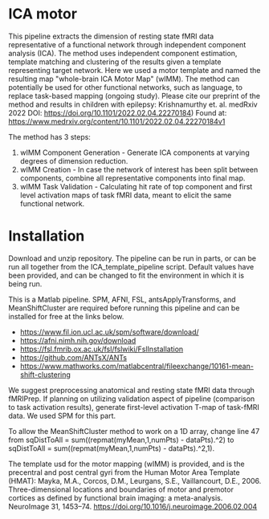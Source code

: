 # ICA motor
This pipeline extracts the dimension of resting state fMRI data representative of a functional network through independent component analysis (ICA). The method uses independent component estimation, template matching and clustering of the results given a template representing target network.
Here we used a motor template and named the resulting map "whole-brain ICA Motor Map" (wIMM). The method can potentially be used for other functional networks, such as language, to replace task-based mapping (ongoing study).
Please cite our preprint of the method and results in children with epilepsy: Krishnamurthy et. al. medRxiv 2022 DOI: https://doi.org/10.1101/2022.02.04.22270184) 
Found at: https://www.medrxiv.org/content/10.1101/2022.02.04.22270184v1

The method has 3 steps:
1) wIMM Component Generation - Generate ICA components at varying degrees of dimension reduction.
2) wIMM Creation - In case the network of interest has been split between components, combine all representative components into final map.
3) wIMM Task Validation - Calculating hit rate of top component and first level activation maps of task fMRI data, meant to elicit the same functional network.

# Installation
Download and unzip repository. The pipeline can be run in parts, or can be run all together from the ICA_template_pipeline script. Default values have been provided, and can be changed to fit the environment in which it is being run. 

This is a Matlab pipeline.
SPM, AFNI, FSL, antsApplyTransforms, and MeanShiftCluster are required before running this pipeline and can be installed for free at the links below.
- https://www.fil.ion.ucl.ac.uk/spm/software/download/
- https://afni.nimh.nih.gov/download
- https://fsl.fmrib.ox.ac.uk/fsl/fslwiki/FslInstallation
- https://github.com/ANTsX/ANTs
- https://www.mathworks.com/matlabcentral/fileexchange/10161-mean-shift-clustering

We suggest preprocessing anatomical and resting state fMRI data through fMRIPrep. If planning on utilizing validation aspect of pipeline (comparison to task activation results), generate first-level activation T-map of task-fMRI data. We used SPM for this part.

To allow the MeanShiftCluster method to work on a 1D array, change line 47 from
sqDistToAll = sum((repmat(myMean,1,numPts) - dataPts).^2)
to
sqDistToAll = sum((repmat(myMean,1,numPts) - dataPts).^2,1).

The template usd for the motor mapping (wIMM) is provided, and is the precentral and post central gyri from the Human Motor Area Template (HMAT):
Mayka, M.A., Corcos, D.M., Leurgans, S.E., Vaillancourt, D.E., 2006. Three-dimensional locations and boundaries of motor and premotor cortices as defined by functional brain imaging: a meta-analysis. NeuroImage 31, 1453–74. https://doi.org/10.1016/j.neuroimage.2006.02.004
